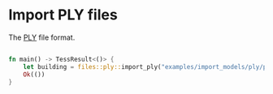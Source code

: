 # Import PLY files

The [PLY](https://en.wikipedia.org/wiki/PLY_(file_format)) file format.

```rust

fn main() -> TessResult<()> {
    let building = files::ply::import_ply("examples/import_models/ply/ply_ascii.ply")?;
    Ok(())
}

```
